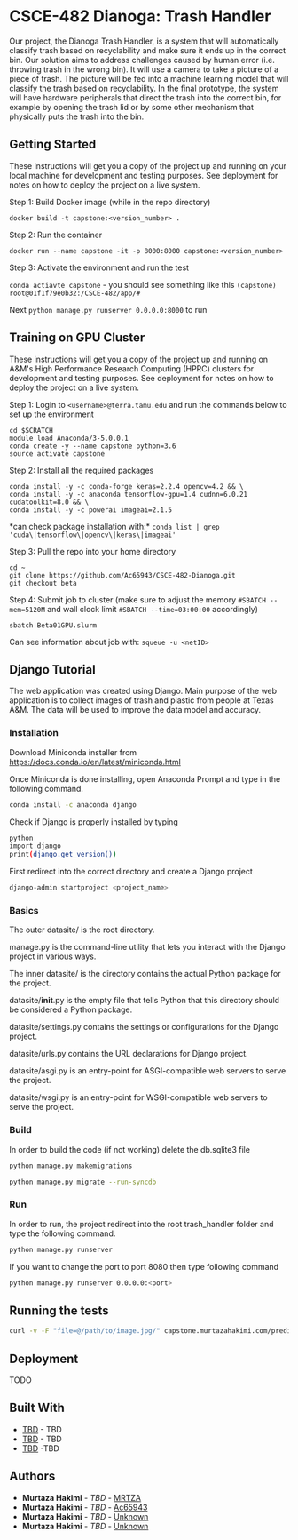 # CSCE-482 Dianoga: Trash Handler

Our project, the Dianoga Trash Handler, is a system that will automatically classify 
trash based on recyclability and make sure it ends up in the correct bin. Our 
solution aims to address challenges caused by human error (i.e. throwing trash in 
the wrong bin). It will use a camera to take a picture of a piece of trash. The 
picture will be fed into a machine learning model that will classify the trash 
based on recyclability. In the final prototype, the system will have hardware 
peripherals that direct the trash into the correct bin, for example by opening 
the trash lid or by some other mechanism that physically puts the trash into the bin.


## Getting Started

These instructions will get you a copy of the project up and running on your local 
machine for development and testing purposes. See deployment for notes on how to 
deploy the project on a live system. 

Step 1: Build Docker image (while in the repo directory)

`docker build -t capstone:<version_number> .`

Step 2: Run the container

`docker run --name capstone -it -p 8000:8000 capstone:<version_number>`

Step 3: Activate the environment and run the test

`conda actiavte capstone` - you should see something like 
this `(capstone) root@01f1f79e0b32:/CSCE-482/app/#`

Next `python manage.py runserver 0.0.0.0:8000` to run

## Training on GPU Cluster

These instructions will get you a copy of the project up and running on A&M's 
High Performance Research Computing (HPRC) clusters for development and testing 
purposes. See deployment for notes on how to deploy the project on a live system. 

Step 1: Login to `<username>@terra.tamu.edu` and run the commands below to set up 
the environment

```
cd $SCRATCH
module load Anaconda/3-5.0.0.1
conda create -y --name capstone python=3.6
source activate capstone
```

Step 2: Install all the required packages
```
conda install -y -c conda-forge keras=2.2.4 opencv=4.2 && \
conda install -y -c anaconda tensorflow-gpu=1.4 cudnn=6.0.21 cudatoolkit=8.0 && \
conda install -y -c powerai imageai=2.1.5
```

*can check package installation with:\* 
`conda list | grep 'cuda\|tensorflow\|opencv\|keras\|imageai'`

Step 3: Pull the repo into your home directory
```
cd ~
git clone https://github.com/Ac65943/CSCE-482-Dianoga.git
git checkout beta
```

Step 4: Submit job to cluster (make sure to adjust the memory
`#SBATCH --mem=5120M` and wall clock limit `#SBATCH --time=03:00:00`
accordingly)

`sbatch Beta01GPU.slurm`

Can see information about job with: `squeue -u <netID>`

## Django Tutorial

The web application was created using Django. Main purpose of the web application is to collect images of trash and plastic from people at Texas A&M. The data will be used to improve the data model and accuracy.

### Installation
Download Miniconda installer from https://docs.conda.io/en/latest/miniconda.html

Once Miniconda is done installing, open Anaconda Prompt and type in the following command.
```bash
conda install -c anaconda django
```
Check if Django is properly installed by typing
```bash
python
import django
print(django.get_version())
```
First redirect into the correct directory and create a Django project
```bash
django-admin startproject <project_name>
```

### Basics
The outer datasite/ is the root directory.

manage.py is the command-line utility that lets you interact with the Django project in various ways.

The inner datasite/ is the directory contains the actual Python package for the project.

datasite/__init__.py is the empty file that tells Python that this directory should be considered a Python package.

datasite/settings.py contains the settings or configurations for the Django project.

datasite/urls.py contains the URL declarations for Django project.

datasite/asgi.py is an entry-point for ASGI-compatible web servers to serve the project.

datasite/wsgi.py is an entry-point for WSGI-compatible web servers to serve the project.

### Build
In order to build the code (if not working) delete the db.sqlite3 file
```bash
python manage.py makemigrations

python manage.py migrate --run-syncdb
```

### Run
In order to run, the project redirect into the root trash_handler folder and type the following command.
```bash
python manage.py runserver
```

If you want to change the port to port 8080 then type following command
```bash
python manage.py runserver 0.0.0.0:<port>
```

## Running the tests

```bash
curl -v -F "file=@/path/to/image.jpg/" capstone.murtazahakimi.com/predict/
```

## Deployment

TODO

## Built With

* [TBD](http://www.google.com) - TBD
* [TBD](http://www.google.com) - TBD
* [TBD](https://www.google.com) -TBD 

## Authors

* **Murtaza Hakimi** - *TBD* - [MRTZA](https://github.com/MRTZA)
* **Murtaza Hakimi** - *TBD* - [Ac65943](https://github.com/Ac65943)
* **Murtaza Hakimi** - *TBD* - [Unknown](https://github.com/)
* **Murtaza Hakimi** - *TBD* - [Unknown](https://github.com/)



